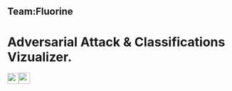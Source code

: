 ## Team:Fluorine
# Adversarial Attack & Classifications Vizualizer.
<p>
<img src="https://upload.wikimedia.org/wikipedia/commons/9/96/Pytorch_logo.png" height="25" ><img src="https://raw.githubusercontent.com/TanmayKhot/Fluorine/adv/Images/streamlit.png" height="26">
 </p>

